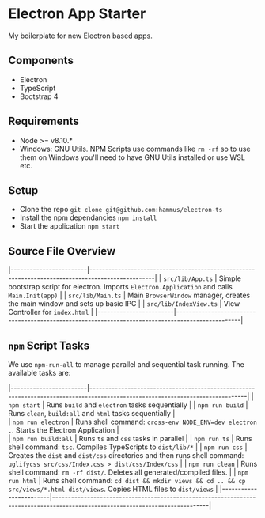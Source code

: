 # Electron App Starter
My boilerplate for new Electron based apps.

## Components
- Electron
- TypeScript
- Bootstrap 4

## Requirements
- Node >= v8.10.*
- Windows: GNU Utils. NPM Scripts use commands like `rm -rf` so to use them on Windows you'll need to have GNU Utils installed or use WSL etc. 

## Setup
- Clone the repo `git clone git@github.com:hammus/electron-ts`
- Install the npm dependancies `npm install`
- Start the application `npm start`

## Source File Overview

|------------------------|--------------------------------------------------------------------------------------------------|
| `src/lib/App.ts`       | Simple bootstrap script for electron. Imports `Electron.Application` and calls `Main.Init(app)`  |
| `src/lib/Main.ts`      | Main `BrowserWindow` manager, creates the main window and sets up basic IPC                      |
| `src/lib/IndexView.ts` | View Controller for `index.html`                                                                 |
|------------------------|--------------------------------------------------------------------------------------------------|


## `npm` Script Tasks
We use `npm-run-all` to manage parallel and sequential task running. The available tasks are:

|------------------------|-------------------------------------------------------------------------------------------------------------------------------|
| `npm start`            | Runs `build` and `electron` tasks sequentially                                                                                |
| `npm run build`        | Runs `clean`, `build:all` and `html` tasks sequentially                                                                       |                   
| `npm run electron`     | Runs  shell command: `cross-env NODE_ENV=dev electron .`. Starts the Electron Application                                     |                   
| `npm run build:all`    | Runs `ts` and `css` tasks in parallel                                                                                         |
| `npm run ts`           | Runs shell command: `tsc`. Compiles TypeScripts to `dist/lib/*`                                                               |
| `npm run css`          | Creates the `dist` and `dist/css` directories and then runs shell command: `uglifycss src/css/Index.css > dist/css/Index/css` |
| `npm run clean`        | Runs shell command: `rm -rf dist/`. Deletes all generated/compiled files.                                                     |
| `npm run html`         | Runs shell command: `cd dist && mkdir views && cd .. && cp src/views/*.html dist/views`. Copies HTML files to `dist/views`    |
|------------------------|-------------------------------------------------------------------------------------------------------------------------------|
